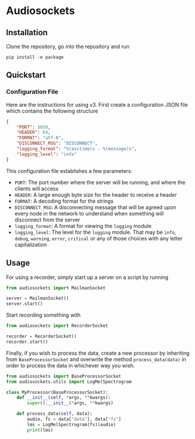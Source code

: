 # Audiosockets

## Installation

Clone the repository, go into the repository and run 

```
pip install -e package
```

## Quickstart

### Configuration File
Here are the instructions for using v3. First create a configuration JSON file which contains the following structure

```json
{
    "PORT": 5050,
    "HEADER": 64,
    "FORMAT": "utf-8",
    "DISCONNECT_MSG": "DISCONNECT",
    "logging_format": "%(asctime)s - %(message)s", 
    "logging_level": "info"
}
```

This configuration file establishes a few parameters:
- `PORT`: The port number where the server will be running, and where the clients will access
- `HEADER`: A large enough byte size for the header to receive a header
- `FORMAT`: A decoding format for the strings 
- `DISCONNECT_MSG`: A disconnecting message that will be agreed upon every node in the network to understand when something will disconnect from the server
- `logging_format`: A format for viewing the `logging` module
- `logging_level`: The level for the `logging` module. That may be `info`, `debug`, `warning`, `error`, `critical` or any of those choices with any letter capitalization

## Usage 

For using a recorder, simply start up a server on a script by running 

```python
from audiosockets import MailmanSocket

server = MailmanSocket()
server.start()
```

Start recording something with 

```python
from audiosockets import RecorderSocket

recorder = RecorderSocket()
recorder.start()
```

Finally, if you wish to process the data, create a new processor by inheriting from `BaseProcessorSocket` and overwrite the method `process_data(data)` in order to process the data in whichever way you wish. 

```python
from audiosockets import BaseProcessorSocket
from audiosockets.utils import LogMelSpectrogram

class MyProcessor(BaseProcessorSocket):
    def __init__(self, *args, **kwargs):
        super().__init__(*args, **kwargs)

    def process_data(self, data):
        audio, fs = data["data"], data["fs"]
        lms = LogMelSpectrogram(fs)(audio)
        print(lms)
```

